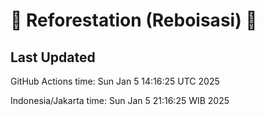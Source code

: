 
# 🌳 Reforestation (Reboisasi) 🌲

## Last Updated

GitHub Actions time: Sun Jan  5 14:16:25 UTC 2025

Indonesia/Jakarta time: Sun Jan  5 21:16:25 WIB 2025
